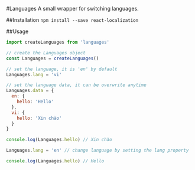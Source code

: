 #Languages
A small wrapper for switching languages.

##Installation
`npm install --save react-localization`

##Usage

```js
import createLanguages from 'languages'

// create the Languages object
const Languages = createLanguages()

// set the language, it is 'en' by default
Languages.lang = 'vi'

// set the language data, it can be overwrite anytime
Languages.data = {
  en: {
    hello: 'Hello'
  },
  vi: {
    hello: 'Xin chào'
  }
}

console.log(Languages.hello) // Xin chào

Languages.lang = 'en' // change language by setting the lang property

console.log(Languages.hello) // Hello
```
